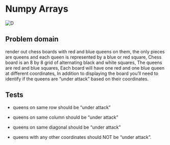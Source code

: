 # Numpy Arrays

![D](https://upload.wikimedia.org/wikipedia/commons/c/c3/Chess_board_opening_staunton.jpg)

## Problem domain

render out chess boards with red and blue queens on them, the only pieces are queens and each queen is represented by a blue or red square, Chess board is an 8 by 8 grid of alternating black and white squares, The queens are red and blue squares, Each board will have one red and one blue queen at different coordinates, In addition to displaying the board you’ll need to identify if the queens are “under attack” based on their coordinates.

## Tests

* queens on same row should be “under attack”

* queens on same column should be “under attack”

* queens on same diagonal should be “under attack”

* queens with any other coordinates should NOT be “under attack”.

